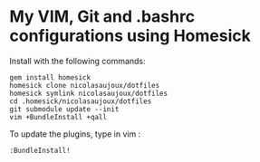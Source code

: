 # My VIM, Git and .bashrc configurations using Homesick

Install with the following commands:

    gem install homesick
    homesick clone nicolasaujoux/dotfiles
    homesick symlink nicolasaujoux/dotfiles
    cd .homesick/nicolasaujoux/dotfiles
    git submodule update --init
    vim +BundleInstall +qall

To update the plugins, type in vim :

    :BundleInstall!

